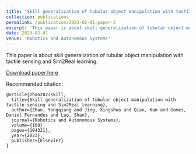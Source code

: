 ```yaml
---
title: "Skill generalization of tubular object manipulation with tactile sensing and Sim2Real learning"
collection: publications
permalink: /publication/2023-02-01-paper-3
excerpt: 'This paper is about skill generalization of tubular object manipulation with tactile sensing and Sim2Real learning.'
date: 2023-02-01
venue: 'Robotics and Autonomous Systems'
---
```

This paper is about skill generalization of tubular object manipulation with tactile sensing and Sim2Real learning.

[Download paper here](https://rancho-zhao.github.io/files/Paper3.pdf)

Recommended citation: 
```
@article{zhao2023skill,
  title={Skill generalization of tubular object manipulation with tactile sensing and Sim2Real learning},
  author={Zhao, Yongqiang and Jing, Xingshuo and Qian, Kun and Gomes, Daniel Fernandes and Luo, Shan},
  journal={Robotics and Autonomous Systems},
  volume={160},
  pages={104321},
  year={2023},
  publisher={Elsevier}
}
```